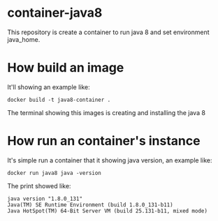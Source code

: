 # container-java8

This repository is create a container to run java 8 and set environment java_home.

# How build an image
It'll showing an example like:

```
docker build -t java8-container .
```
 The terminal showing this images is creating and installing the java 8
 
 # How run an container's instance
 It's simple run a container that it showing java version, an example like:
```
docker run java8 java -version
```

The print showed like:

```
java version "1.8.0_131" 
Java(TM) SE Runtime Environment (build 1.8.0_131-b11)
Java HotSpot(TM) 64-Bit Server VM (build 25.131-b11, mixed mode)
```
